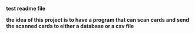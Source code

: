 **test readme file**


**the idea of this project is to have a program that can scan cards and send the scanned cards to either a database or a csv file**